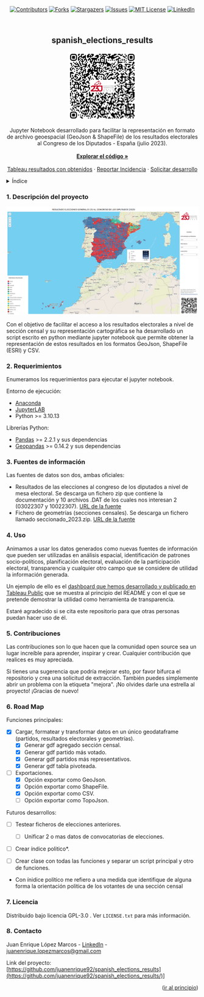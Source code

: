 <a name="readme-top"></a>

<div align="center">
  
[![Contributors][contributors-shield]][contributors-url]
[![Forks][forks-shield]][forks-url]
[![Stargazers][stars-shield]][stars-url]
[![Issues][issues-shield]][issues-url]
[![MIT License][license-shield]][license-url]
[![LinkedIn][linkedin-shield]][linkedin-url]

</div>

<br />

<div align="center">
    <h2 align="center">spanish_elections_results</h2>
  <a href="https://public.tableau.com/app/profile/juan.enrique/viz/ResultadosElectoralesalCongresodelosDiputadosEspaa23deJuliode2023/BUSCADORELECCIONES23J?publish=yes">
    <img src="images/qr_elecciones_generales_23J.png" alt="Logo" width="180" height="180">
  </a>

  <p align="center">
    Jupyter Notebook desarrollado para facilitar la representación en formato de archivo geoespacial (GeoJson & ShapeFile) de los resultados electorales al Congreso de los Diputados - España (julio 2023).
    <br />
    <br />
    <a href="https://github.com/juanenrique92/spanish_elections_results"><strong>Explorar el código »</strong></a>
    <br />
    <br />
    <a href="https://github.com/juanenrique92/spanish_elections_results">Tableau resultados con obtenidos</a>
    ·
    <a href="https://github.com/juanenrique92/spanish_elections_results/issues">Reportar Incidencia</a>
    ·
    <a href="https://github.com/juanenrique92/spanish_elections_results/issues">Solicitar desarrollo</a>
  </p>
</div>


<details>
  <summary>Índice</summary>
  <ol>
      <li><a href="#about-the-project">Descripción del proyecto</a>
      <li><a href="#built-with">Requerimientos</a></li>
      <li><a href="#built-with">Fuentes de información</a></li>
      <li><a href="#built-with">Uso</a></li>
      <li><a href="#built-with">Contribuciones</a></li>
      <li><a href="#built-with">Road Map</a></li>
      <li><a href="#built-with">Licencia</a></li>
      <li><a href="#built-with">Contacto</a></li>
  </ol>
</details>



### 1. Descripción del proyecto

[![Product Name Screen Shot][product-screenshot]](https://public.tableau.com/app/profile/juan.enrique/viz/ResultadosElectoralesalCongresodelosDiputadosEspaa23deJuliode2023/BUSCADORELECCIONES23J?publish=yes)

Con el objetivo de facilitar el acceso a los resultados electorales a nivel de sección censal y su representación cartográfica se ha desarrollado un script escrito en python mediante jupyter notebook que permite obtener la representación de estos resultados en los formatos GeoJson, ShapeFile (ESRI) y CSV.



### 2. Requerimientos

Enumeramos los requerimientos para ejecutar el jupyter notebook.

Entorno de ejecución:
- [Anaconda](https://www.anaconda.com/)
- [JupyterLAB](https://jupyter.org/)
- Python >= 3.10.13

Librerías Python:

- [Pandas](https://pandas.pydata.org/) >= 2.2.1 y sus dependencias
- [Geopandas](https://geopandas.org/) >= 0.14.2 y sus dependencias



### 3. Fuentes de información

Las fuentes de datos son dos, ambas oficiales:
- Resultados de las elecciones al congreso de los diputados a nivel de mesa electoral. Se descarga un fichero zip que contiene la documentación y 10 archivos .DAT de los cuales nos interesan 2 (03022307 y 10022307). [URL de la fuente](https://infoelectoral.interior.gob.es/es/elecciones-celebradas/area-de-descargas/)
- Fichero de geometrías (secciones censales). Se descarga un fichero llamado seccionado_2023.zip. [URL de la fuente](https://www.ine.es/ss/Satellite?L=es_ES&c=Page&cid=1259952026632&p=1259952026632&pagename=ProductosYServicios%2FPYSLayout)



### 4. Uso

Animamos a usar los datos generados como nuevas fuentes de información que pueden ser utilizadas en análisis espacial, identificación de patrones socio-políticos, planificación electoral, evaluación de la participación electoral, transparencia y cualquier otro campo que se considere de utilidad la información generada.

Un ejemplo de ello es el [dashboard que hemos desarrollado y publicado en Tableau Public](https://public.tableau.com/app/profile/juan.enrique/viz/ResultadosElectoralesalCongresodelosDiputadosEspaa23deJuliode2023/BUSCADORELECCIONES23J?publish=yes) que se muestra al principio del README y con el que se pretende demostrar la utilidad como herramienta de transparencia. 

Estaré agradecido si se cita este repositorio para que otras personas puedan hacer uso de él.  


### 5. Contribuciones
Las contribuciones son lo que hacen que la comunidad open source sea un lugar increíble para aprender, inspirar y crear. Cualquier contribución que realices es muy apreciada.

Si tienes una sugerencia que podría mejorar esto, por favor bifurca el repositorio y crea una solicitud de extracción. También puedes simplemente abrir un problema con la etiqueta "mejora".
¡No olvides darle una estrella al proyecto! ¡Gracias de nuevo!

### 6. Road Map

Funciones principales:

- [x] Cargar, formatear y transformar datos en un único geodataframe (partidos, resultados electorales y geometrías).
  - [x] Generar gdf agregado sección censal.
  - [x] Generar gdf partido más votado.
  - [x] Generar gdf partidos más representativos.
  - [x] Generar gdf tabla pivoteada.
        
- [ ] Exportaciones.
  - [x] Opción exportar como GeoJson.
  - [x] Opción exportar como ShapeFile.
  - [x] Opción exportar como CSV.
  - [ ] Opción exportar como TopoJson.

Futuros desarrollos:
- [ ] Testear ficheros de elecciones anteriores.
  - [ ] Unificar 2 o mas datos de convocatorias de elecciones.
- [ ] Crear índice politico*.
- [ ] Crear clase con todas las funciones y separar un script principal y otro de funciones.


* Con ínidice político me refiero a una medida que identifique de alguna forma la orientación politica de los votantes de una sección censal

### 7. Licencia

Distribuido bajo licencia GPL-3.0 . Ver `LICENSE.txt` para más información.


### 8. Contacto

Juan Enrique López Marcos - [LinkedIn][linkedin-url] - juanenrique.lopezmarcos@gmail.com

Link del proyecto: [https://github.com/juanenrique92/spanish_elections_results](https://github.com/juanenrique92/spanish_elections_results/)]

<p align="right">(<a href="#readme-top">ir al principio</a>)</p>



[contributors-shield]: https://img.shields.io/github/contributors/juanenrique92/spanish_elections_results.svg?style=flat
[contributors-url]: https://github.com/juanenrique92/spanish_elections_results/graphs/contributors
[forks-shield]: https://img.shields.io/github/forks/juanenrique92/spanish_elections_results.svg?style=flat
[forks-url]: https://github.com/juanenrique92/spanish_elections_results/network/members
[stars-shield]: https://img.shields.io/github/stars/juanenrique92/spanish_elections_results.svg?style=flat
[stars-url]: https://github.com/juanenrique92/spanish_elections_results/stargazers
[issues-shield]: https://img.shields.io/github/issues/juanenrique92/spanish_elections_results.svg?style=flat
[issues-url]: https://github.com/juanenrique92/spanish_elections_results/issues
[license-shield]: https://img.shields.io/github/license/juanenrique92/spanish_elections_results.svg?style=flat
[license-url]: https://github.com/juanenrique92/spanish_elections_results/blob/master/LICENSE.txt
[linkedin-shield]: https://img.shields.io/badge/LinkedIn-0077B5?style=flat&logo=linkedin&logoColor=white
[linkedin-url]: https://www.linkedin.com/in/juanenriquelopezmarcos
[product-screenshot]: images/sc_tableau.png
[Python.js]: https://img.shields.io/badge/next.js-000000?style=flat&logo=nextdotjs&logoColor=white
[Python-url]: https://www.python.org/
[React.js]: https://img.shields.io/badge/React-20232A?style=flat&logo=react&logoColor=61DAFB
[React-url]: https://reactjs.org/
